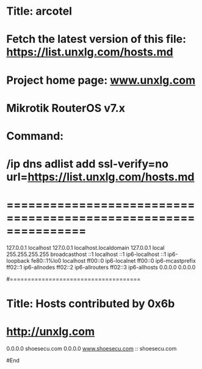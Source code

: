 # Title: arcotel
#
#
# Fetch the latest version of this file: https://list.unxlg.com/hosts.md
# Project home page: www.unxlg.com
# 
# Mikrotik RouterOS v7.x
#
# Command:
#
#          /ip dns adlist add ssl-verify=no url=https://list.unxlg.com/hosts.md
#
# ===============================================================

127.0.0.1 localhost
127.0.0.1 localhost.localdomain
127.0.0.1 local
255.255.255.255 broadcasthost
::1 localhost
::1 ip6-localhost
::1 ip6-loopback
fe80::1%lo0 localhost
ff00::0 ip6-localnet
ff00::0 ip6-mcastprefix
ff02::1 ip6-allnodes
ff02::2 ip6-allrouters
ff02::3 ip6-allhosts
0.0.0.0 0.0.0.0


#=====================================
# Title: Hosts contributed by 0x6b
# http://unxlg.com

0.0.0.0 shoesecu.com
0.0.0.0 www.shoesecu.com
:: shoesecu.com

#End
